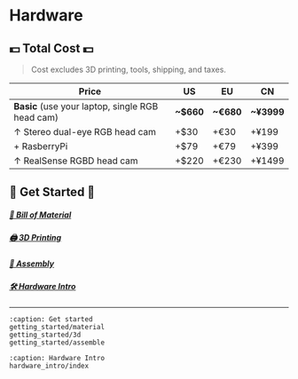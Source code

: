 # Hardware

## 💵 Total Cost 💵

> Cost excludes 3D printing, tools, shipping, and taxes.
> 

| Price | US | EU | CN |
| --- | --- | --- | --- |
| **Basic** (use your laptop, single RGB head cam) | **~$660** | **~€680** | **~¥3999** |
| ↑ Stereo dual-eye RGB head cam | +$30 | +€30 | +¥199 |
| + RasberryPi | +$79 | +€79 | +¥399 |
| ↑ RealSense RGBD head cam | +$220 | +€230 | +¥1499 |


## 🚀 Get Started 🚀

##### [🛒 Bill of Material](getting_started/material)

##### [🖨️ 3D Printing](getting_started/3d)

##### [🔨 Assembly](getting_started/assemble)

##### [🛠️ Hardware Intro](hardware_intro/index)

---


```{toctree}
:caption: Get started
getting_started/material
getting_started/3d
getting_started/assemble
```

```{toctree}
:caption: Hardware Intro
hardware_intro/index
```


